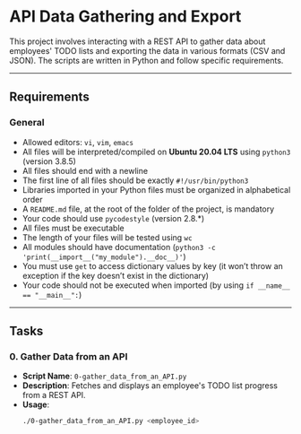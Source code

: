 # API Data Gathering and Export

This project involves interacting with a REST API to gather data about employees' TODO lists and exporting the data in various formats (CSV and JSON). The scripts are written in Python and follow specific requirements.

---

## Requirements

### General
- Allowed editors: `vi`, `vim`, `emacs`
- All files will be interpreted/compiled on **Ubuntu 20.04 LTS** using `python3` (version 3.8.5)
- All files should end with a newline
- The first line of all files should be exactly `#!/usr/bin/python3`
- Libraries imported in your Python files must be organized in alphabetical order
- A `README.md` file, at the root of the folder of the project, is mandatory
- Your code should use `pycodestyle` (version 2.8.*)
- All files must be executable
- The length of your files will be tested using `wc`
- All modules should have documentation (`python3 -c 'print(__import__("my_module").__doc__)'`)
- You must use `get` to access dictionary values by key (it won’t throw an exception if the key doesn’t exist in the dictionary)
- Your code should not be executed when imported (by using `if __name__ == "__main__":`)

---

## Tasks

### 0. Gather Data from an API
- **Script Name**: `0-gather_data_from_an_API.py`
- **Description**: Fetches and displays an employee's TODO list progress from a REST API.
- **Usage**:
  ```bash
  ./0-gather_data_from_an_API.py <employee_id>